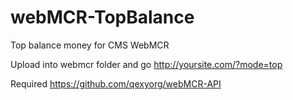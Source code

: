 webMCR-TopBalance
==================

Top balance money for CMS WebMCR

Upload into webmcr folder and go http://yoursite.com/?mode=top

Required
https://github.com/qexyorg/webMCR-API